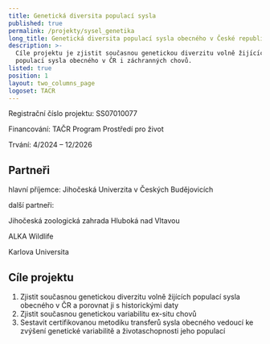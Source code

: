 ```yaml
---
title: Genetická diversita populací sysla
published: true
permalink: /projekty/sysel_genetika
long_title: Genetická diversita populací sysla obecného v České republice
description: >-
  Cíle projektu je zjistit současnou genetickou diverzitu volně žijı́cı́ch
  populacı́ sysla obecného v ČR i záchranných chovů.
listed: true
position: 1
layout: two_columns_page
logoset: TACR
---
```

Registrační číslo projektu: SS07010077

Financování: TAČR Program Prostředí pro život

Trvání: 4/2024 – 12/2026

## Partneři

hlavní příjemce: Jihočeská Univerzita v Českých Budějovicích

další partneři:

Jihočeská zoologická zahrada Hluboká nad Vltavou

ALKA Wildlife

Karlova Universita

## Cíle projektu

1. Zjistit současnou genetickou diverzitu volně žijı́cı́ch populacı́ sysla obecného v ČR a porovnat ji s historickými daty
2. Zjistit současnou genetickou variabilitu ex-situ chovů
3. Sestavit certifikovanou metodiku transferů sysla obecného vedoucı́ ke zvýšenı́ genetické variabilitě a životaschopnosti jeho populací
